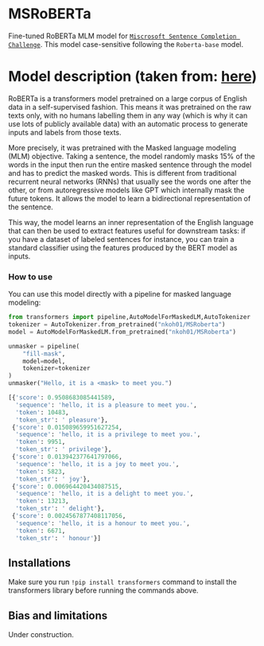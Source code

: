 # MSRoBERTa

Fine-tuned RoBERTa MLM model for [`Miscrosoft Sentence Completion Challenge`](https://www.microsoft.com/en-us/research/wp-content/uploads/2016/02/MSR_SCCD.pdf). This model case-sensitive following the `Roberta-base` model.

# Model description (taken from: [here](https://huggingface.co/roberta-base))

RoBERTa is a transformers model pretrained on a large corpus of English data in a self-supervised fashion. This means
it was pretrained on the raw texts only, with no humans labelling them in any way (which is why it can use lots of
publicly available data) with an automatic process to generate inputs and labels from those texts. 

More precisely, it was pretrained with the Masked language modeling (MLM) objective. Taking a sentence, the model
randomly masks 15% of the words in the input then run the entire masked sentence through the model and has to predict
the masked words. This is different from traditional recurrent neural networks (RNNs) that usually see the words one
after the other, or from autoregressive models like GPT which internally mask the future tokens. It allows the model to
learn a bidirectional representation of the sentence.

This way, the model learns an inner representation of the English language that can then be used to extract features
useful for downstream tasks: if you have a dataset of labeled sentences for instance, you can train a standard
classifier using the features produced by the BERT model as inputs.

### How to use
You can use this model directly with a pipeline for masked language modeling:


```python
from transformers import pipeline,AutoModelForMaskedLM,AutoTokenizer
tokenizer = AutoTokenizer.from_pretrained("nkoh01/MSRoberta")
model = AutoModelForMaskedLM.from_pretrained("nkoh01/MSRoberta")

unmasker = pipeline(
    "fill-mask",
    model=model,
    tokenizer=tokenizer
)
unmasker("Hello, it is a <mask> to meet you.")

[{'score': 0.9508683085441589,
  'sequence': 'hello, it is a pleasure to meet you.',
  'token': 10483,
  'token_str': ' pleasure'},
 {'score': 0.015089659951627254,
  'sequence': 'hello, it is a privilege to meet you.',
  'token': 9951,
  'token_str': ' privilege'},
 {'score': 0.013942377641797066,
  'sequence': 'hello, it is a joy to meet you.',
  'token': 5823,
  'token_str': ' joy'},
 {'score': 0.006964420434087515,
  'sequence': 'hello, it is a delight to meet you.',
  'token': 13213,
  'token_str': ' delight'},
 {'score': 0.0024567877408117056,
  'sequence': 'hello, it is a honour to meet you.',
  'token': 6671,
  'token_str': ' honour'}]
```

## Installations 
Make sure you run `!pip install transformers` command to install the transformers library before running the commands above. 

## Bias and limitations 
Under construction.
